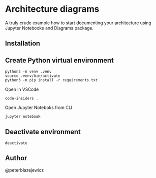 # Architecture diagrams

A truly crude example how to start documenting your architecture using Jupyter Notebooks and Diagrams package.

## Installation

## Create Python virtual environment

```console
python3 -m venv .venv
source .venv/bin/activate
python3 -m pip install -r requirements.txt
```

Open in VSCode

```console
code-insiders .
```

Open Jupyter Noteboks from CLI

```console
jupyter notebook
```

## Deactivate environment

```console
deactivate
```

## Author

@peterblazejewicz
